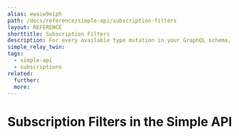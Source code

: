 ```yaml
---
alias: ewaiw9eiph
path: /docs/reference/simple-api/subscription-filters
layout: REFERENCE
shorttitle: Subscription Filters
description: For every available type mutation in your GraphQL schema, certain subscriptions are automatically generated.
simple_relay_twin:
tags:
  - simple-api
  - subscriptions
related:
  further:
  more:
---
```


# Subscription Filters in the Simple API
